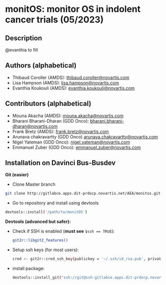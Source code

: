 # monitOS: monitor OS in indolent cancer trials (05/2023)

## Description

@evanthia to fill

## Authors (alphabetical)
- Thibaud Coroller (AMDS): <thibaud.coroller@novartis.com> 
- Lisa Hampson (AMDS): <lisa.hampson@novartis.com> 
- Evanthia Koukouli (AMDS): <evanthia.koukouli@novartis.com>

## Contributors (alphabetical)
- Mouna Akacha (AMDS): <mouna.akacha@novartis.com>
- Bharani Bharani-Dharan (GDD Onco): <bharani.bharani-dharan@novartis.com>
- Frank Bretz (AMDS): <frank.bretz@novartis.com>
- Arunava chakravartty (GDD Onco) <arunava.chakravartty@novartis.com>
- Nigel Yateman (GDD Onco): <nigel.yateman@novartis.com>
- Emmanuel Zuber (GDD Onco): <emmanuel.zuber@novartis.com>


## Installation on Davinci Bus-Busdev

__Git (easier)__

- Clone Master branch
```bash
git clone http://gitlabce.apps.dit-prdocp.novartis.net/AEA/monitos.git
``` 
- Go to repository and install using devtools
```bash
devtools::install('/path/to/monitOS')
``` 


__Devtools (advanced but safer):__

- Check if SSH is enabled (__must see__ `$ssh == TRUE`): 

    ```bash
    git2r::libgit2_features()
    ```
- Setup ssh keys (for most users): 

    ```bash
    cred <- git2r::cred_ssh_key(publickey = '~/.ssh/id_rsa.pub', privatekey = '~/.ssh/id_rsa')
    ```
- install package: 
    
    ```bash
    devtools::install_git("ssh://git@ssh-gitlabce.apps.dit-prdocp.novartis.net:32222/AEA/monitos.git", ref="master", credentials=cred, protocol = "ssh")
    ```



